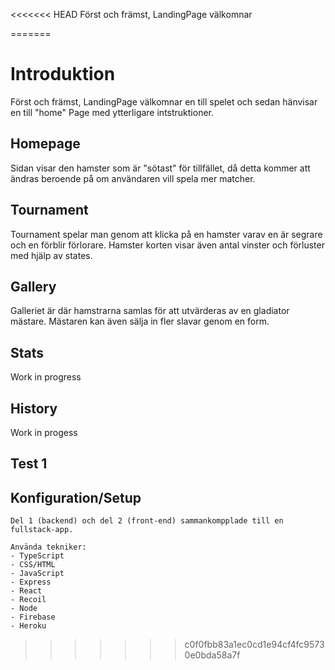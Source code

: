 <<<<<<< HEAD
Först och främst, LandingPage välkomnar

=======

# Introduktion

Först och främst, LandingPage välkomnar en till spelet och sedan hänvisar en till "home" Page med ytterligare intstruktioner.

## Homepage

Sidan visar den hamster som är "sötast" för tillfället, då detta kommer att ändras beroende på om användaren vill spela mer matcher.

## Tournament

Tournament spelar man genom att klicka på en hamster varav en är segrare och en förblir förlorare. Hamster korten visar även antal vinster och förluster med hjälp av states.

## Gallery

Galleriet är där hamstrarna samlas för att utvärderas av en gladiator mästare. Mästaren kan även sälja in fler slavar genom en form.

## Stats

Work in progress

## History

Work in progess

## Test 1

## Konfiguration/Setup

    Del 1 (backend) och del 2 (front-end) sammankompplade till en fullstack-app.

    Använda tekniker:
    - TypeScript
    - CSS/HTML
    - JavaScript
    - Express
    - React
    - Recoil
    - Node
    - Firebase
    - Heroku

> > > > > > > c0f0fbb83a1ec0cd1e94cf4fc95730e0bda58a7f
